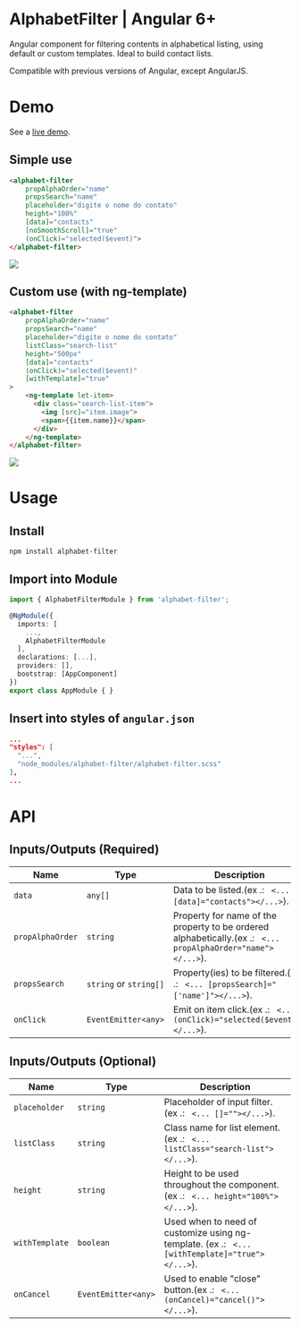 # AlphabetFilter | Angular 6+

Angular component for filtering contents in alphabetical listing, using default or custom templates. Ideal to build contact lists.

Compatible with previous versions of Angular, except AngularJS.

# Demo

See a [live demo](https://alphabet-filter.herokuapp.com/).

## Simple use

```html
<alphabet-filter 
    propAlphaOrder="name"
    propsSearch="name"
    placeholder="digite o nome do contato"
    height="100%"
    [data]="contacts"
    [noSmoothScroll]="true"
    (onClick)="selected($event)">
</alphabet-filter>
```
![](simple.png)

## Custom use (with ng-template)

```html
<alphabet-filter 
    propAlphaOrder="name"
    propsSearch="name"
    placeholder="digite o nome do contato"
    listClass="search-list"
    height="500px"
    [data]="contacts"
    (onClick)="selected($event)"
    [withTemplate]="true"
>
    <ng-template let-item>
      <div class="search-list-item">
        <img [src]="item.image">
        <span>{{item.name}}</span>
      </div>
    </ng-template>
</alphabet-filter>
```

![](with-template.png)

# Usage

## Install
`npm install alphabet-filter`

## Import into Module
```typescript
import { AlphabetFilterModule } from 'alphabet-filter';

@NgModule({
  imports: [
    ...,
    AlphabetFilterModule
  ],
  declarations: [...],
  providers: [],
  bootstrap: [AppComponent]
})
export class AppModule { }
```

## Insert into styles of `angular.json`
```json
...
"styles": [
  "...",
  "node_modules/alphabet-filter/alphabet-filter.scss"
],
...
```

# API

## Inputs/Outputs (Required)
Name		                | Type                | Description
----                    | ----                | ----
`data`		              | `any[]`             | Data to be listed.(ex .: ``` <... [data]="contacts"></...>```).
`propAlphaOrder`		    | `string`            | Property for name of the property to be ordered alphabetically.(ex .: ``` <... propAlphaOrder="name"></...>```).
`propsSearch`		        | `string` or `string[]` | Property(ies) to be filtered.(ex .: ``` <... [propsSearch]="['name']"></...>```).
`onClick`   		        | `EventEmitter<any>` | Emit on item click.(ex .: ``` <... (onClick)="selected($event)"></...>```).

## Inputs/Outputs (Optional)
Name		        | Type      | Description
----            | ----      | ----
`placeholder`   | `string`  | Placeholder of input filter. (ex .: ``` <... []=""></...>```).
`listClass`     | `string`  | Class name for list element. (ex .: ``` <... listClass="search-list"></...>```).
`height`        | `string`  | Height to be used throughout the component. (ex .: ``` <... height="100%"></...>```).
`withTemplate`  | `boolean` | Used when to need of customize using ng-template. (ex .: ``` <... [withTemplate]="true"></...>```).
`onCancel`   		| `EventEmitter<any>` | Used to enable "close" button.(ex .: ``` <... (onCancel)="cancel()"></...>```).
